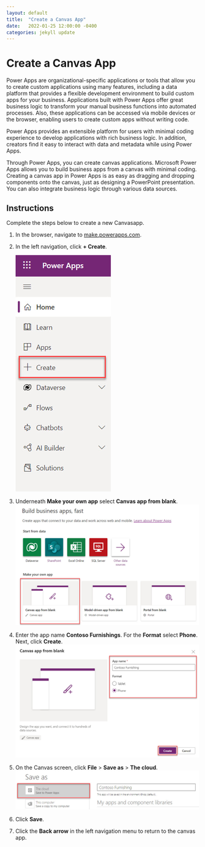 ```yaml
---
layout: default
title:  "Create a Canvas App"
date:   2022-01-25 12:00:00 -0400
categories: jekyll update
---
```

# Create a Canvas App

Power Apps are organizational-specific applications or tools that allow you to create custom applications using many features, including a data platform that provides a flexible development environment to build custom apps for your business. Applications built with Power Apps offer great business logic to transform your manual business functions into automated processes. Also, these applications can be accessed via mobile devices or the browser, enabling users to create custom apps without writing code.

Power Apps provides an extensible platform for users with minimal coding experience to develop applications with rich business logic. In addition, creators find it easy to interact with data and metadata while using Power Apps.

Through Power Apps, you can create canvas applications. Microsoft Power Apps allows you to build business apps from a canvas with minimal coding. Creating a canvas app in Power Apps is as easy as dragging and dropping components onto the canvas, just as designing a PowerPoint presentation. You can also integrate business logic through various data sources.

## Instructions

Complete the steps below to create a new Canvasapp.

1. In the browser, navigate to [make.powerapps.com](https://make.powerapps.com).
1. In the left navigation, click **+ Create**.

    ![A screenshot of the Power Apps portal left navigation menu. The + Create button is highlighted.](../images/1-create.jpg)
1. Underneath **Make your own app** select **Canvas app from blank**.
    ![A screenshot of the Power Apps portal. The canvas app from blank button is highlighted.](../images/1-canvas-app.jpg)
1. Enter the app name **Contoso Furnishings**. For the **Format** select **Phone**. Next, click **Create**.
    ![A screenshot of the canvas app from blank window. The App name and Format sections are highlighted.](../images/1-create-app.jpg)
1. On the Canvas screen, click **File** > **Save as** > **The cloud**.
    ![A screenshot of the Save as screen. The the cloud button is highlighted.](../images/1-save.jpg)
1. Click **Save**.
1. Click the **Back arrow** in the left navigation menu to return to the canvas app.
